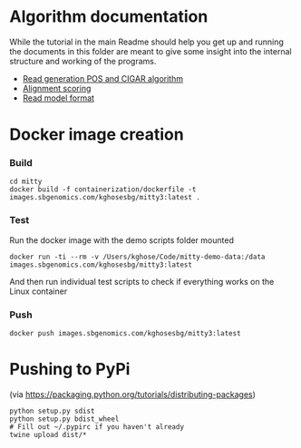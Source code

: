 Algorithm documentation
=======================
While the tutorial in the main Readme should help you get up and running the documents 
in this folder are meant to give some insight into the internal structure and 
working of the programs.
 

- [Read generation POS and CIGAR algorithm](readgeneration.md)
- [Alignment scoring](alignmentscoring.md)
- [Read model format](readmodelformat.md)


Docker image creation
=====================

### Build
```
cd mitty
docker build -f containerization/dockerfile -t images.sbgenomics.com/kghosesbg/mitty3:latest .
```

### Test
Run the docker image with the demo scripts folder mounted

```
docker run -ti --rm -v /Users/kghose/Code/mitty-demo-data:/data images.sbgenomics.com/kghosesbg/mitty3:latest
```

And then run individual test scripts to check if everything works on the Linux container

### Push
```
docker push images.sbgenomics.com/kghosesbg/mitty3:latest
```


Pushing to PyPi
===============

(via https://packaging.python.org/tutorials/distributing-packages)

```
python setup.py sdist
python setup.py bdist_wheel
# Fill out ~/.pypirc if you haven't already
twine upload dist/*
```

